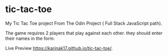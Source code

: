 # tic-tac-toe

My Tic Tac Toe project From The Odin Project ( Full Stack JavaScript path).

The game requires 2 players that play against each other. they should enter their names in the form.

Live Preview https://karinak17.github.io/tic-tac-toe/.
